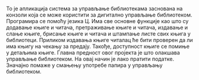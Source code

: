 То је апликација система за управљање библиотекама заснована на конзоли која се може користити за дигитално управљање библиотеком.
Програмира се помоћу језика Ц.
Има све основне функције као што су додавање књиге и читача, претраживање књиге и читача, издавање и слање књиге, брисање књиге и читача и штампање листе свих књига у библиотеци. Приликом издавања књиге читалац ће бити проверен да ли има књигу на чекању за предају. Такође, доступност књиге се помиње у детаљима књиге.
Главна предност овог пројекта је што олакшава управљање библиотеком. На овај начин је лако пратити податке.
Значајно помаже у смањењу употребе папира у управљању библиотеком.